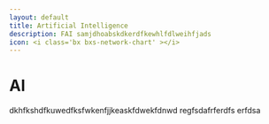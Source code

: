 ```yaml
---
layout: default
title: Artificial Intelligence
description: FAI samjdhoabskdkerdfkewhlfdlweihfjads
icon: <i class='bx bxs-network-chart' ></i>
---
```


# AI
dkhfkshdfkuwedfksfwkenfjjkeaskfdwekfdnwd
regfsdafrferdfs
erfdsa